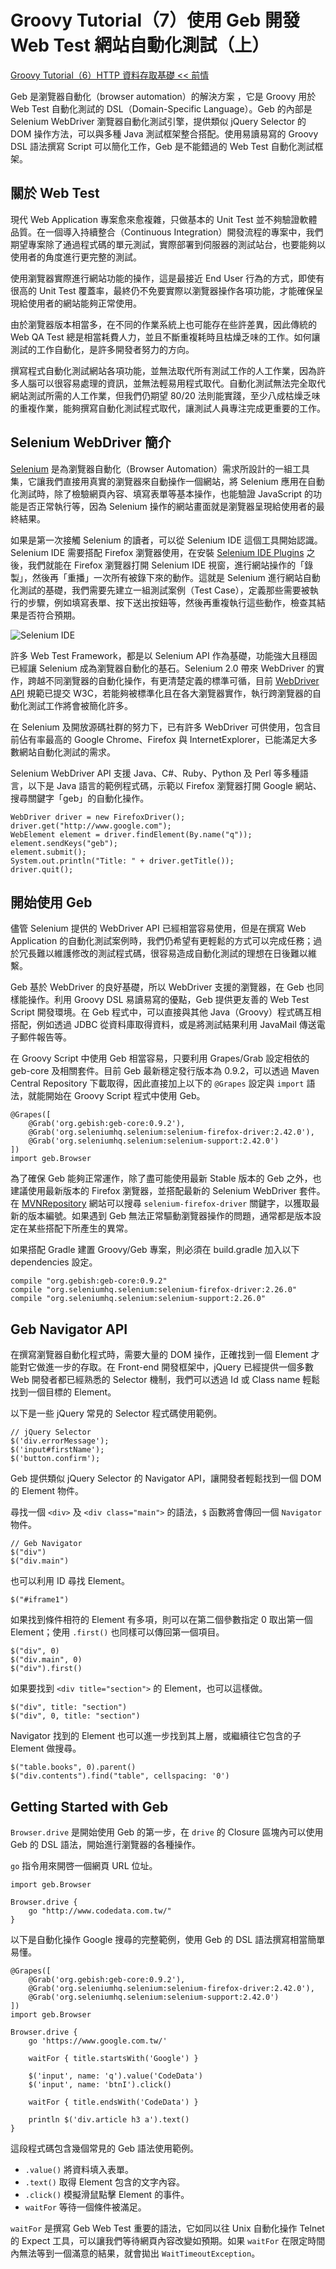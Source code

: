 # Groovy Tutorial（7）使用 Geb 開發 Web Test 網站自動化測試（上） #

[Groovy Tutorial（6）HTTP 資料存取基礎 << 前情](http://www.codedata.com.tw/java/groovy-tutorial-6-url-httpbuilder/)

Geb 是瀏覽器自動化（browser automation）的解決方案 ，它是 Groovy 用於 Web Test 自動化測試的 DSL（Domain-Specific Language）。Geb 的內部是 Selenium WebDriver 瀏覽器自動化測試引擎，提供類似 jQuery Selector 的 DOM 操作方法，可以與多種 Java 測試框架整合搭配。使用易讀易寫的 Groovy DSL 語法撰寫 Script 可以簡化工作，Geb 是不能錯過的 Web Test 自動化測試框架。

## 關於 Web Test ##

現代 Web Application 專案愈來愈複雜，只做基本的 Unit Test 並不夠驗證軟體品質。在一個導入持續整合（Continuous Integration）開發流程的專案中，我們期望專案除了通過程式碼的單元測試，實際部署到伺服器的測試站台，也要能夠以使用者的角度進行更完整的測試。

使用瀏覽器實際進行網站功能的操作，這是最接近 End User 行為的方式，即使有很高的 Unit Test 覆蓋率，最終仍不免要實際以瀏覽器操作各項功能，才能確保呈現給使用者的網站能夠正常使用。

由於瀏覽器版本相當多，在不同的作業系統上也可能存在些許差異，因此傳統的 Web QA Test 總是相當耗費人力，並且不斷重複耗時且枯燥乏味的工作。如何讓測試的工作自動化，是許多開發者努力的方向。

撰寫程式自動化測試網站各項功能，並無法取代所有測試工作的人工作業，因為許多人腦可以很容易處理的資訊，並無法輕易用程式取代。自動化測試無法完全取代網站測試所需的人工作業，但我們仍期望 80/20 法則能實踐，至少八成枯燥乏味的重複作業，能夠撰寫自動化測試程式取代，讓測試人員專注完成更重要的工作。

## Selenium WebDriver 簡介 ##

[Selenium](http://docs.seleniumhq.org/) 是為瀏覽器自動化（Browser Automation）需求所設計的一組工具集，它讓我們直接用真實的瀏覽器來自動操作一個網站，將 Selenium 應用在自動化測試時，除了檢驗網頁內容、填寫表單等基本操作，也能驗證 JavaScript 的功能是否正常執行等，因為 Selenium 操作的網站畫面就是瀏覽器呈現給使用者的最終結果。

如果是第一次接觸 Selenium 的讀者，可以從 Selenium IDE 這個工具開始認識。Selenium IDE 需要搭配 Firefox 瀏覽器使用，在安裝 [Selenium IDE Plugins](http://docs.seleniumhq.org/projects/ide/) 之後，我們就能在 Firefox 瀏覽器打開 Selenium IDE 視窗，進行網站操作的「錄製」，然後再「重播」一次所有被錄下來的動作。這就是 Selenium 進行網站自動化測試的基礎，我們需要先建立一組測試案例（Test Case），定義那些需要被執行的步驟，例如填寫表單、按下送出按鈕等，然後再重複執行這些動作，檢查其結果是否符合預期。

![Selenium IDE](images/selenium-ide-google-search.png)

許多 Web Test Framework，都是以 Selenium API 作為基礎，功能強大且穩固已經讓 Selenium 成為瀏覽器自動化的基石。Selenium 2.0 帶來 WebDriver 的實作，跨越不同瀏覽器的自動化操作，有更清楚定義的標準可循，目前 [WebDriver API](http://www.w3.org/TR/webdriver/) 規範已提交 W3C，若能夠被標準化且在各大瀏覽器實作，執行跨瀏覽器的自動化測試工作將會被簡化許多。

在 Selenium 及開放源碼社群的努力下，已有許多 WebDriver 可供使用，包含目前佔有率最高的 Google Chrome、Firefox 與 InternetExplorer，已能滿足大多數網站自動化測試的需求。

Selenium WebDriver API 支援 Java、C#、Ruby、Python 及 Perl 等多種語言，以下是 Java 語言的範例程式碼，示範以 Firefox 瀏覽器打開 Google 網站、搜尋關鍵字「geb」的自動化操作。

```
WebDriver driver = new FirefoxDriver();
driver.get("http://www.google.com");
WebElement element = driver.findElement(By.name("q"));
element.sendKeys("geb");
element.submit();
System.out.println("Title: " + driver.getTitle());
driver.quit();
```

## 開始使用 Geb ##

儘管 Selenium 提供的 WebDriver API 已經相當容易使用，但是在撰寫 Web Application 的自動化測試案例時，我們仍希望有更輕鬆的方式可以完成任務；過於冗長難以維護修改的測試程式碼，很容易造成自動化測試的理想在日後難以維繫。

Geb 基於 WebDriver 的良好基礎，所以 WebDriver 支援的瀏覽器，在 Geb 也同樣能操作。利用 Groovy DSL 易讀易寫的優點，Geb 提供更友善的 Web Test Script 開發環境。在 Geb 程式中，可以直接與其他 Java（Groovy）程式碼互相搭配，例如透過 JDBC 從資料庫取得資料，或是將測試結果利用 JavaMail 傳送電子郵件報告等。

在 Groovy Script 中使用 Geb 相當容易，只要利用 Grapes/Grab 設定相依的 geb-core 及相關套件。目前 Geb 最新穩定發行版本為 0.9.2，可以透過 Maven Central Repository 下載取得，因此直接加上以下的 `@Grapes` 設定與 `import` 語法，就能開始在 Groovy Script 程式中使用 Geb。

```
@Grapes([
    @Grab('org.gebish:geb-core:0.9.2'),
    @Grab('org.seleniumhq.selenium:selenium-firefox-driver:2.42.0'),
    @Grab('org.seleniumhq.selenium:selenium-support:2.42.0')
])
import geb.Browser
```

為了確保 Geb 能夠正常運作，除了盡可能使用最新 Stable 版本的 Geb 之外，也建議使用最新版本的 Firefox 瀏覽器，並搭配最新的 Selenium WebDriver 套件。在 [MVNRepository](http://mvnrepository.com/) 網站可以搜尋 `selenium-firefox-driver` 關鍵字，以獲取最新的版本編號。如果遇到 Geb 無法正常驅動瀏覽器操作的問題，通常都是版本設定在某些搭配下所產生的異常。

如果搭配 Gradle 建置 Groovy/Geb 專案，則必須在 build.gradle 加入以下 dependencies 設定。

```
compile "org.gebish:geb-core:0.9.2"
compile "org.seleniumhq.selenium:selenium-firefox-driver:2.26.0"
compile "org.seleniumhq.selenium:selenium-support:2.26.0"
```

## Geb Navigator API ##

在撰寫瀏覽器自動化程式時，需要大量的 DOM 操作，正確找到一個 Element 才能對它做進一步的存取。在 Front-end 開發框架中，jQuery 已經提供一個多數 Web 開發者都已經熟悉的 Selector 機制，我們可以透過 Id 或 Class name 輕鬆找到一個目標的 Element。

以下是一些 jQuery 常見的 Selector 程式碼使用範例。

```
// jQuery Selector
$('div.errorMessage');
$('input#firstName');
$('button.confirm');
```

Geb 提供類似 jQuery Selector 的 Navigator API，讓開發者輕鬆找到一個 DOM 的 Element 物件。

尋找一個 `<div>` 及 `<div class="main">` 的語法，`$` 函數將會傳回一個 `Navigator` 物件。

```
// Geb Navigator
$("div")
$("div.main")
```

也可以利用 ID 尋找 Element。

```
$("#iframe1")
```

如果找到條件相符的 Element 有多項，則可以在第二個參數指定 0 取出第一個 Element；使用 `.first()` 也同樣可以傳回第一個項目。

```
$("div", 0)
$("div.main", 0) 
$("div").first()
```

如果要找到 `<div title="section">` 的 Element，也可以這樣做。

```
$("div", title: "section")
$("div", 0, title: "section")
```

Navigator 找到的 Element 也可以進一步找到其上層，或繼續往它包含的子 Element 做搜尋。

```
$("table.books", 0).parent()
$("div.contents").find("table", cellspacing: '0')
```

## Getting Started with Geb ##

`Browser.drive` 是開始使用 Geb 的第一步，在 `drive` 的 Closure 區塊內可以使用 Geb 的 DSL 語法，開始進行瀏覽器的各種操作。

`go` 指令用來開啓一個網頁 URL 位址。

```
import geb.Browser
 
Browser.drive {
    go "http://www.codedata.com.tw/"
}
```

以下是自動化操作 Google 搜尋的完整範例，使用 Geb 的 DSL 語法撰寫相當簡單易懂。

```
@Grapes([
    @Grab('org.gebish:geb-core:0.9.2'),
    @Grab('org.seleniumhq.selenium:selenium-firefox-driver:2.42.0'),
    @Grab('org.seleniumhq.selenium:selenium-support:2.42.0')
])
import geb.Browser

Browser.drive {
    go 'https://www.google.com.tw/'
 
    waitFor { title.startsWith('Google') }

    $('input', name: 'q').value('CodeData')
    $('input', name: 'btnI').click()

    waitFor { title.endsWith('CodeData') }

    println $('div.article h3 a').text()
}
```

這段程式碼包含幾個常見的 Geb 語法使用範例。

* `.value()` 將資料填入表單。
* `.text()` 取得 Element 包含的文字內容。
* `.click()` 模擬滑鼠點擊 Element 的事件。
* `waitFor` 等待一個條件被滿足。

`waitFor` 是撰寫 Geb Web Test 重要的語法，它如同以往 Unix 自動化操作 Telnet 的 Expect 工具，可以讓我們等待網頁內容改變如預期。如果 `waitFor` 在限定時間內無法等到一個滿意的結果，就會拋出 `WaitTimeoutException`。

